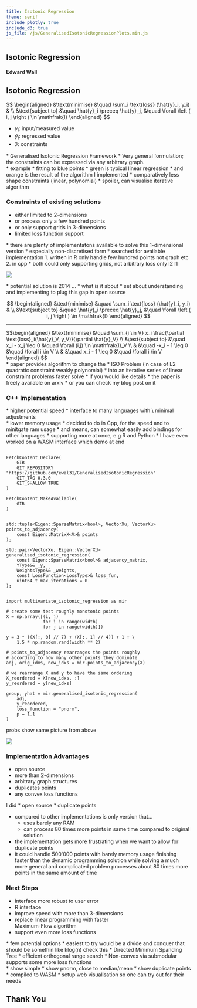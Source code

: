 ```yaml
---
title: Isotonic Regression
theme: serif
include_plotly: true
include_d3: true
js_file: /js/GeneralisedIsotonicRegressionPlots.min.js
---
```


<section>

  <section>

<h2>Isotonic Regression</h2>
<h4>Edward Wall</h4>

<aside class="notes">
</aside>

  </section>
  <section>

<h2>Isotonic Regression</h2>
$$
\begin{aligned}
&\text{minimise}   &\quad \sum_i \text{loss} (\hat{y}_i, y_i) & \\
&\text{subject to} &\quad \hat{y}_i \preceq \hat{y}_j, &\quad \forall \left ( i, j \right ) \in \mathfrak{I}
\end{aligned}
$$

* $y_i$: input/measured value
* $\hat{y}_i$: regressed value
* $\mathfrak{I}$: constraints

<aside class="notes">
* Generalised Isotonic Regression Framework
* Very general formulation; the constraints can be expressed via
  any arbitrary graph.
</aside>

  </section>
  <section>

<div id="UniIsoPlot"></div>

<aside class="notes">
* example
* fitting to blue points
* green is typical linear regression
* and orange is the result of the algorithm I implemented
* comparatively less shape constraints (linear, polynomial)
* spoiler, can visualise iterative algorithm
</aside>

  </section>
  <section>

<h3>Constraints of existing solutions</h3>

* either limited to 2-dimensions
* or process only a few hundred points
* or only support grids in 3-dimensions
* limited loss function support

<aside class="notes">
* there are plenty of implementatons available to solve
  this 1-dimensional version
* especially non-discretised form
* searched for available implementation
    1. written in R only handle few hundred points not graph etc
    2. in cpp
* both could only supporting grids, not arbitrary loss only l2 l1
</aside>

  </section>
  <section>

![](../img/presentations/GeneralisedIsotonicRegressionAbstract.png)

<aside class="notes">
* potential solution is 2014 ...
* what is it about
* set about understanding and implementing to plug this gap
  in open source
</aside>

  </section>
  <section>

$$
\begin{aligned}
&\text{minimise}   &\quad \sum_i \text{loss} (\hat{y}_i, y_i) & \\
&\text{subject to} &\quad \hat{y}_i \preceq \hat{y}_j, &\quad \forall \left ( i, j \right ) \in \mathfrak{I}
\end{aligned}
$$

<hr>

<div class="fragment fade-in">
$$\begin{aligned}
&\text{minimise}    &\quad \sum_{i \in V} x_i \frac{\partial \text{loss}_i(\hat{y}_V, y_V)}{\partial \hat{y}_V} \\
&\text{subject to}  &\quad  x_i - x_j \leq 0 &\quad \forall (i,j) \in \mathfrak{I}_V \\
&                   &\quad -x_i - 1   \leq 0 &\quad \forall i \in V \\
&                   &\quad  x_i - 1   \leq 0 &\quad \forall i \in V
\end{aligned}
$$
</div>

<aside class="notes">
* paper provides algorithm to change the
* ISO Problem (in case of L2 quadratic constraint weakly polynomial)
* into an iterative series of linear constraint problems faster solve
* if you would like details
    * the paper is freely available on arxiv
    * or you can check my blog post on it
</aside>

  </section>
  <section>

<h3>C++ Implementation</h3>
* higher potential speed
* interface to many languages with \
  minimal adjustments

<aside class="notes">
* lower memory usage
* decided to do in Cpp, for the speed and to minitgate ram usage
* and means, can somewhat easily add bindings for other languages
* supporting more at once, e.g R and Python
* I have even worked on a WASM interface which demo at end
</aside>

  </section>

<section data-background-iframe="../posts/2023-11-22-generalised-isotonic-regression.html"
         data-background-interactive
         data-preload>
</section>

  <section>

<pre><code class="language-plaintext" data-trim data-noescape>
FetchContent_Declare(
    GIR
    GIT_REPOSITORY "https://github.com/ewal31/GeneralisedIsotonicRegression"
    GIT_TAG 0.3.0
    GIT_SHALLOW TRUE
)

FetchContent_MakeAvailable(
    GIR
)
</code></pre>

<pre><code class="language-cpp" data-trim data-noescape>
std::tuple&lt;Eigen::SparseMatrix&lt;bool&gt;, VectorXu, VectorXu&gt;
points_to_adjacency(
    const Eigen::MatrixX&lt;V&gt;&amp; points
);

std::pair&lt;VectorXu, Eigen::VectorXd&gt;
generalised_isotonic_regression(
    const Eigen::SparseMatrix&lt;bool&gt;&amp; adjacency_matrix,
    YType&amp;&amp; _y,
    WeightsType&amp;&amp; _weights,
    const LossFunction&lt;LossType&gt;&amp; loss_fun,
    uint64_t max_iterations = 0
);
</code></pre>


<aside class="notes">
</aside>

  </section>
  <section>

<pre><code class="language-python" data-trim data-noescape style="max-height: 100%" data-line-numbers="|13,19-24">
import multivariate_isotonic_regression as mir

# create some test roughly monotonic points
X = np.array([(i, j)
              for i in range(width)
              for j in range(width)])

y = 3 * ((X[:, 0] // 7) + (X[:, 1] // 4)) + 1 + \
    1.5 * np.random.rand(width ** 2)

# points_to_adjacency rearranges the points roughly
# according to how many other points they dominate
adj, orig_idxs, new_idxs = mir.points_to_adjacency(X)

# we rearrange X and y to have the same ordering
X_reordered = X[new_idxs, :]
y_reordered = y[new_idxs]

group, yhat = mir.generalised_isotonic_regression(
    adj,
    y_reordered,
    loss_function = "pnorm",
    p = 1.1
)
</code></pre>

<aside class="notes">
probs show same picture from above
</aside>

  </section>
  <section>

![](../img/presentations/Multidim_Example.png)

  </section>
  <section>

<h3>Implementation Advantages</h3>

* open source
* more than 2-dimensions
* arbitrary graph structures
* duplicates points
* any convex loss functions

<aside class="notes">
I did
* open source
* duplicate points

* compared to other implementations is only version that...
    * uses barely any RAM
    * can process 80 times more points in same time compared to original solution
* the implementation gets more frustrating when we want to allow for duplicate
  points
* it could handle 500'000 points with barely memory usage finishing faster than
  the dynamic programming solution while solving a much more general and
  complicated problem processes about 80 times more points in the same amount
  of time
</aside>

  </section>
  <section>

<h3>Next Steps</h3>

* interface more robust to user error
* R interface
* improve speed with more than 3-dimensions
* replace linear programming with faster \
  Maximum-Flow algorithm
* support even more loss functions

<aside class="notes">
* few potential options
    * easiest to try would be a divide and conquer that should be somethin like klog(n) check this
    * Directed Minimum Spanding Tree
    * efficient orthogonal range search
* Non-convex via submodular supports some more loss functions
</aside>

  </section>

<section data-background-iframe="../tools/isotonic_regression.html"
         data-background-interactive
         data-preload>

<aside class="notes">
* show simple
* show pnorm, close to median/mean
* show duplicate points
* compiled to WASM
* setup web visualisation so one can try out for their needs
</aside>

  </section>
  <section>

<h2>Thank You</h2>

<aside class="notes">
</aside>

</section>
